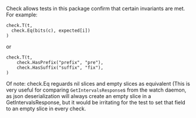 Check allows tests in this package confirm that certain invariants are met. For
example:

```
check.T(t,
  check.Eq(bits(c), expected[i])
)
```
or
```
check.T(t,
	check.HasPrefix("prefix", "pre"),
	check.HasSuffix("suffix", "fix"),
)
```

Of note: check.Eq reguards nil slices and empty slices as equivalent (This is
very useful for comparing `GetIntervalsResponse`s from the watch daemon, as json
deserialization will always create an empty slice in a GetIntervalsResponse, but
it would be irritating for the test to set that field to an empty slice in every
check.

